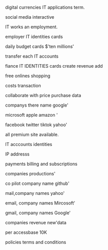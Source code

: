 
digital currencies IT applications term.

social media interactive 

 IT works an employment. 

employer IT identities cards

daily budget cards $'ten millions' 

transfer each IT accounts 

fiance IT IDENTITIES cards create revenue add

free onlines shopping 

costs transaction

collaborate with price purchase data  

companys there name google' 

microsoft apple amazon '

facebook twitter tiktok yahoo'

all premium site available.

IT acccounts identities 

IP addresss 

payments billing and subscriptions 

companies productions'

co pilot company name github'

mail,company names yahoo'

email, company names Mircosoft'

gmail, company names Google'

companies revenue new'data 

per accessbase 10K  
 
policies terms and conditions 

